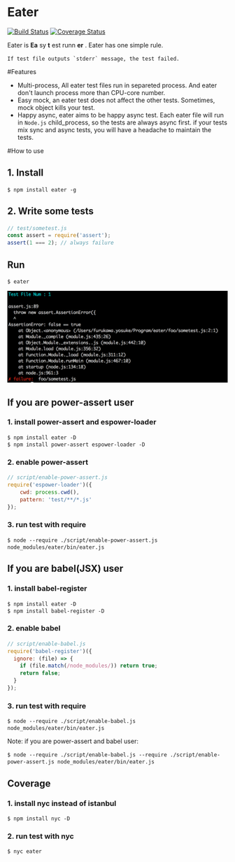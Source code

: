 Eater
===============
[![Build Status](https://travis-ci.org/yosuke-furukawa/eater.svg?branch=master)](https://travis-ci.org/yosuke-furukawa/eater)
[![Coverage Status](https://coveralls.io/repos/github/yosuke-furukawa/eater/badge.svg?branch=master)](https://coveralls.io/github/yosuke-furukawa/eater?branch=master)

Eater is **Ea** sy **t** est runn **er** .
Eater has one simple rule.

```
If test file outputs `stderr` message, the test failed.
```

#Features

- Multi-process, All eater test files run in separeted process. And eater don't launch process more than CPU-core number.
- Easy mock, an eater test does not affect the other tests. Sometimes, mock object kills your test.
- Happy async, eater aims to be happy async test. Each eater file will run in `Node.js` child_process, so the tests are always async first. if your tests mix sync and async tests, you will have a headache to maintain the tests.

#How to use

## 1. Install

```
$ npm install eater -g
```

## 2. Write some tests

```js
// test/sometest.js
const assert = require('assert');
assert(1 === 2); // always failure
```

## Run

```
$ eater
```

![image](./images/screenshot.png)

## If you are power-assert user

### 1. install power-assert and espower-loader

```
$ npm install eater -D
$ npm install power-assert espower-loader -D
```

### 2. enable power-assert

```js
// script/enable-power-assert.js
require('espower-loader')({
    cwd: process.cwd(),
    pattern: 'test/**/*.js'
});
```

### 3. run test with require

```
$ node --require ./script/enable-power-assert.js node_modules/eater/bin/eater.js
```

## If you are babel(JSX) user

### 1. install babel-register

```
$ npm install eater -D
$ npm install babel-register -D
```

### 2. enable babel

```js
// script/enable-babel.js
require('babel-register')({
  ignore: (file) => {
    if (file.match(/node_modules/)) return true;
    return false;
  }
});
```

### 3. run test with require

```
$ node --require ./script/enable-babel.js node_modules/eater/bin/eater.js
```

Note: if you are power-assert and babel user:

```
$ node --require ./script/enable-babel.js --require ./script/enable-power-assert.js node_modules/eater/bin/eater.js
```


## Coverage

### 1. install nyc instead of istanbul

```
$ npm install nyc -D
```

### 2. run test with nyc

```
$ nyc eater
```
